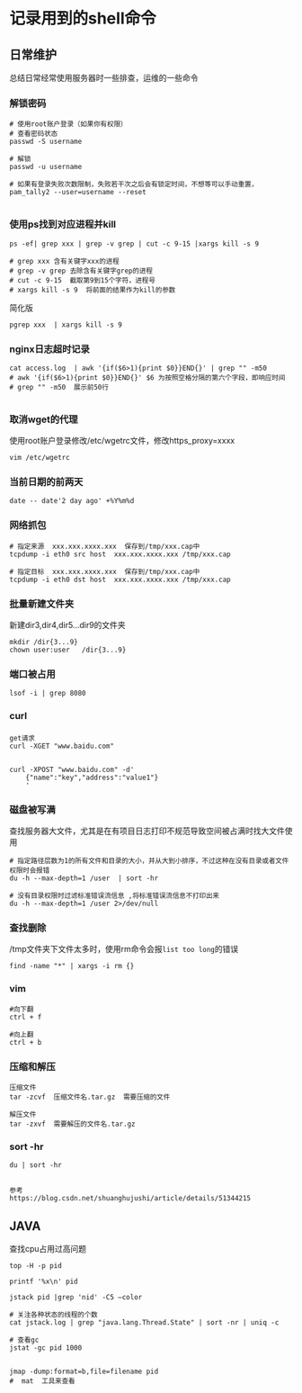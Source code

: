 # 记录用到的shell命令

## 日常维护



总结日常经常使用服务器时一些排查，运维的一些命令

### 解锁密码
```
# 使用root账户登录（如果你有权限）
# 查看密码状态
passwd -S username

# 解锁
passwd -u username

# 如果有登录失败次数限制，失败若干次之后会有锁定时间，不想等可以手动重置，
pam_tally2 --user=username --reset


```




### 使用ps找到对应进程并kill

```
ps -ef| grep xxx | grep -v grep | cut -c 9-15 |xargs kill -s 9

# grep xxx 含有关键字xxx的进程
# grep -v grep 去除含有关键字grep的进程
# cut -c 9-15  截取第9到15个字符，进程号
# xargs kill -s 9  将前面的结果作为kill的参数 

```
 简化版

```
pgrep xxx  | xargs kill -s 9

```

### nginx日志超时记录

```
cat access.log  | awk '{if($6>1){print $0}}END{}' | grep "" -m50
# awk '{if($6>1){print $0}}END{}' $6 为按照空格分隔的第六个字段，即响应时间
# grep "" -m50  展示前50行


```


### 取消wget的代理
使用root账户登录修改/etc/wgetrc文件，修改https_proxy=xxxx
```
vim /etc/wgetrc

```


### 当前日期的前两天

```
date -- date'2 day ago' +%Y%m%d

```


### 网络抓包
```
# 指定来源  xxx.xxx.xxxx.xxx  保存到/tmp/xxx.cap中
tcpdump -i eth0 src host  xxx.xxx.xxxx.xxx /tmp/xxx.cap

# 指定目标  xxx.xxx.xxxx.xxx  保存到/tmp/xxx.cap中
tcpdump -i eth0 dst host  xxx.xxx.xxxx.xxx /tmp/xxx.cap

```


### 批量新建文件夹
新建dir3,dir4,dir5...dir9的文件夹
```
mkdir /dir{3...9} 
chown user:user   /dir{3...9}
```


### 端口被占用
```
lsof -i | grep 8080
```

### curl
#### 

```
get请求
curl -XGET "www.baidu.com"


curl -XPOST "www.baidu.com" -d'
    {"name":"key","address":"value1"}
    '
```



### 磁盘被写满

查找服务器大文件，尤其是在有项目日志打印不规范导致空间被占满时找大文件使用

```
# 指定路径层数为1的所有文件和目录的大小，并从大到小排序，不过这种在没有目录或者文件权限时会报错
du -h --max-depth=1 /user  | sort -hr 

# 没有目录权限时过滤标准错误流信息 ,将标准错误流信息不打印出来
du -h --max-depth=1 /user 2>/dev/null
```



### 查找删除

/tmp文件夹下文件太多时，使用rm命令会报`list too long`的错误

```
find -name "*" | xargs -i rm {}
```





### vim

```
#向下翻
ctrl + f

#向上翻
ctrl + b
```

 



### 压缩和解压

```
压缩文件
tar -zcvf  压缩文件名.tar.gz  需要压缩的文件

解压文件
tar -zxvf  需要解压的文件名.tar.gz
```





### sort -hr

```
du | sort -hr


参考
https://blog.csdn.net/shuanghujushi/article/details/51344215
```











## JAVA

查找cpu占用过高问题

```
top -H -p pid

printf '%x\n' pid

jstack pid |grep 'nid' -C5 –color

# 关注各种状态的线程的个数
cat jstack.log | grep "java.lang.Thread.State" | sort -nr | uniq -c

# 查看gc
jstat -gc pid 1000


jmap -dump:format=b,file=filename pid  
#  mat  工具来查看

```

